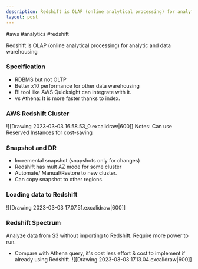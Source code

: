 ```yaml
---
description: Redshift is OLAP (online analytical processing) for analytic and data warehousing
layout: post
---
```

#aws #analytics #redshift

Redshift is OLAP (online analytical processing) for analytic and data warehousing
### Specification
- RDBMS but not OLTP
- Better x10 performance for other data warehousing
- BI tool like AWS Quicksight can integrate with it.
- vs Athena: It is more faster thanks to index.

### AWS Redshift Cluster
![[Drawing 2023-03-03 16.58.53_0.excalidraw|600]]
Notes: Can use Reserved Instances for cost-saving

### Snapshot and DR
- Incremental snapshot (snapshots only for changes)
- Redshift has mult AZ mode for some cluster
- Automate/ Manual/Restore to new cluster.
- Can copy snapshot to other regions.

### Loading data to Redshift
![[Drawing 2023-03-03 17.07.51.excalidraw|600]]

### Redshift Spectrum
Analyze data from S3 without importing to Redshift. Require more power to run.
- Compare with Athena query, it's cost less effort & cost to implement if already using Redshift.
![[Drawing 2023-03-03 17.13.04.excalidraw|600]]